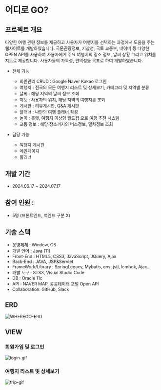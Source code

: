 # 어디로 GO?
## 프로젝트 개요
다양한 여행 관련 정보를 제공하고 사용자가 여행지를 선택하는 과정에서 도움을 주는 웹사이트를 개발하였습니다. 국문관광정보, 기상청, 국토 교통부, 네이버 등 다양한 OPEN API를 사용하여 사용자에게 주요 여행지의 장소 정보, 날씨 상황 그리고 위치를 지도로 제공합니다.
사용자들의 가독성, 편의성을 목표로 하여 개발하였습니다.

- 전체 기능
  - 회원관리 CRUD : Google Naver Kakao 로그인
  - 여행지 : 전국의 모든 여행지 리스트 및 상세보기, 카테고리 및 지역별 분류 
  - 날씨 : 해당 지역의 날씨 정보 조회
  - 지도 : 사용자의 위치, 해당 지역의 여행지를 조회
  - 게시판 : 리뷰게시판, Q&A 게시판
  - 플래너 : 나만의 여행 플래너 작성
  - 놀이 : 롤렛, 여행지 이상형 월드컵 으로 여행 추천 시스템 
  - 교통 정보 : 해당 장소까지의 버스정보, 열차정보 조회 

- 담당 기능
  - 여행지 게시판
  - 메인페이지
  - 플래너

## 개발 기간
  - 2024.06.17 ~ 2024.07.17

## 참여 인원 : 
  - 5명 (프론트엔드, 백엔드 구분 X)


## 기술 스택
  - 운영체제 : Window, OS
  - 개발 언어 : Java (11)
  - Front-End : HTML5, CSS3, JavaScript, JQuery, Ajax
  - Back-End : JAVA, JSP&Servlet
  - FrameWork/Library : SpringLegacy, Mybatis, cos, jstl, lombok, Ajax..
  - 개발 도구 : STS3, Visual Studio Code
  - DB : Oracle 11c
  - API : NAVER MAP, 공공데이터 포털 Open API
  - Collaboration: GitHub, Slack

## ERD
![WHEREGO-ERD](https://github.com/user-attachments/assets/ae01625e-783f-49ac-9d63-4d597e4275f9)

## VIEW

### 회원가입 및 로그인
![login-gif](https://github.com/user-attachments/assets/92546e39-340c-4703-98db-c5c0815f27c8)

### 여행지 리스트 및 상세보기
![trip-gif](https://github.com/user-attachments/assets/9ad43047-9573-4044-82dd-36487ad498f6)




